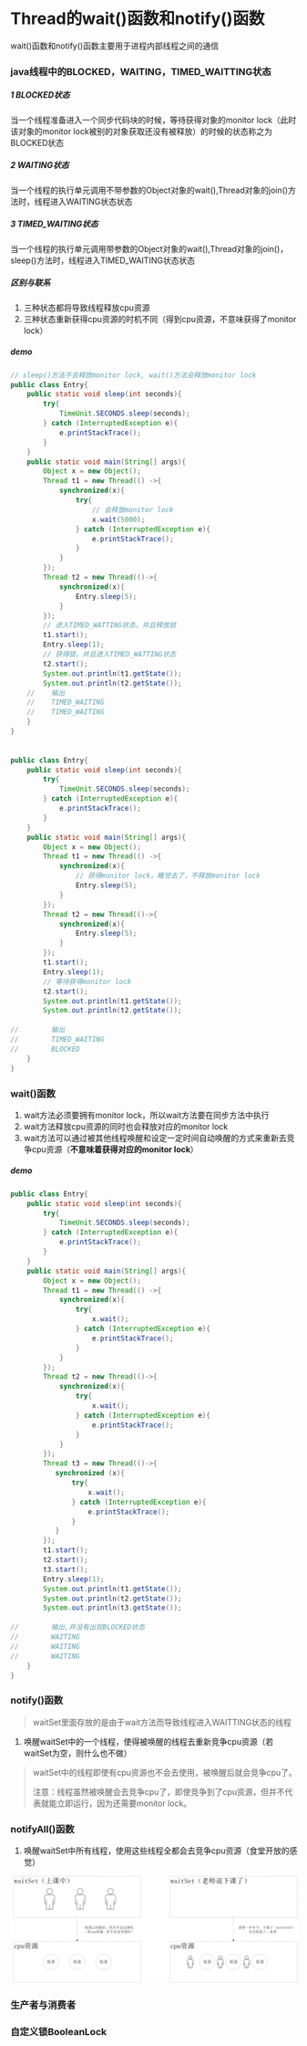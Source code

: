 # Thread的wait()函数和notify()函数
wait()函数和notify()函数主要用于进程内部线程之间的通信
### java线程中的BLOCKED，WAITING，TIMED_WAITTING状态
##### 1 BLOCKED状态
当一个线程准备进入一个同步代码块的时候，等待获得对象的monitor lock（此时该对象的monitor lock被别的对象获取还没有被释放）的时候的状态称之为BLOCKED状态
##### 2 WAITING状态
当一个线程的执行单元调用不带参数的Object对象的wait(),Thread对象的join()方法时，线程进入WAITING状态状态
##### 3 TIMED_WAITING状态
当一个线程的执行单元调用带参数的Object对象的wait(),Thread对象的join()，sleep()方法时，线程进入TIMED_WAITING状态状态
##### 区别与联系
1. 三种状态都将导致线程释放cpu资源
2. 三种状态重新获得cpu资源的时机不同（得到cpu资源，不意味获得了monitor lock）

##### demo
```java
// sleep()方法不会释放monitor lock, wait()方法会释放monitor lock
public class Entry{
    public static void sleep(int seconds){
        try{
            TimeUnit.SECONDS.sleep(seconds);
        } catch (InterruptedException e){
            e.printStackTrace();
        }
    }
    public static void main(String[] args){
        Object x = new Object();
        Thread t1 = new Thread(() ->{
            synchronized(x){
                try{
                    // 会释放monitor lock
                    x.wait(5000);
                } catch (InterruptedException e){
                    e.printStackTrace();
                }
            }
        });
        Thread t2 = new Thread(()->{
            synchronized(x){
                Entry.sleep(5);
            }
        });
        // 进入TIMED_WATTING状态，并且释放锁
        t1.start();
        Entry.sleep(1);
        // 获得锁，并且进入TIMED_WATTING状态
        t2.start();
        System.out.println(t1.getState());
        System.out.println(t2.getState());
    //    输出
    //    TIMED_WAITING 
    //    TIMED_WAITING
    }
}


public class Entry{
    public static void sleep(int seconds){
        try{
            TimeUnit.SECONDS.sleep(seconds);
        } catch (InterruptedException e){
            e.printStackTrace();
        }
    }
    public static void main(String[] args){
        Object x = new Object();
        Thread t1 = new Thread(() ->{
            synchronized(x){
                // 获得monitor lock，睡觉去了，不释放monitor lock
                Entry.sleep(5);
            }
        });
        Thread t2 = new Thread(()->{
            synchronized(x){
                Entry.sleep(5);
            }
        });
        t1.start();
        Entry.sleep(1);
        // 等待获得monitor lock
        t2.start();
        System.out.println(t1.getState());
        System.out.println(t2.getState());
        
//        输出
//        TIMED_WAITING
//        BLOCKED
    }
}
```

### wait()函数
1. wait方法必须要拥有monitor lock，所以wait方法要在同步方法中执行
2. wait方法释放cpu资源的同时也会释放对应的monitor lock
3. wait方法可以通过被其他线程唤醒和设定一定时间自动唤醒的方式来重新去竞争cpu资源（**不意味着获得对应的monitor lock**）
##### demo
```java
public class Entry{
    public static void sleep(int seconds){
        try{
            TimeUnit.SECONDS.sleep(seconds);
        } catch (InterruptedException e){
            e.printStackTrace();
        }
    }
    public static void main(String[] args){
        Object x = new Object();
        Thread t1 = new Thread(() ->{
            synchronized(x){
                try{
                    x.wait();
                } catch (InterruptedException e){
                    e.printStackTrace();
                }
            }
        });
        Thread t2 = new Thread(()->{
            synchronized(x){
                try{
                    x.wait();
                } catch (InterruptedException e){
                    e.printStackTrace();
                }
            }
        });
        Thread t3 = new Thread(()->{
           synchronized (x){
               try{
                   x.wait();
               } catch (InterruptedException e){
                   e.printStackTrace();
               }
           }
        });
        t1.start();
        t2.start();
        t3.start();
        Entry.sleep(1);
        System.out.println(t1.getState());
        System.out.println(t2.getState());
        System.out.println(t3.getState());

//        输出,并没有出现BLOCKED状态
//        WAITING
//        WAITING
//        WAITING
    }
}
```

### notify()函数
> waitSet里面存放的是由于wait方法而导致线程进入WAITTING状态的线程
1. 唤醒waitSet中的一个线程，使得被唤醒的线程去重新竞争cpu资源（若waitSet为空，则什么也不做）
> waitSet中的线程即使有cpu资源也不会去使用，被唤醒后就会竞争cpu了。
>
> 注意：线程虽然被唤醒会去竞争cpu了，即使竞争到了cpu资源，但并不代表就能立即运行，因为还需要monitor lock。

### notifyAll()函数
1. 唤醒waitSet中所有线程，使用这些线程全都会去竞争cpu资源（食堂开放的感觉）

![](../../pictures/concurrency/charpter05/1.jpg)

### 生产者与消费者
### 自定义锁BooleanLock


